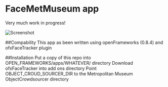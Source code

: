 FaceMetMuseum app
=============
Very much work in progress!


![Screenshot](https://raw.github.com/donundeen/objectcrowdsourcer/master/Nov%2016%20Meetup/eight/FaceMetMuseum/FaceMetMuseum.png)

##Compability
This app as been written using openFrameworks (0.8.4) and ofxFaceTracker plugin

##Installation
Put a copy of this repo into OPEN_FRAMEWORKS/apps/WHATEVER/  directory
Download ofxFaceTracker into add ons directory
Point OBJECT_CROUD_SOURCER_DIR to the Metropolitan Museum ObjectCrowdsourcer directory



